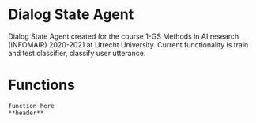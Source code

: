 # Dialog State Agent

Dialog State Agent created for the course 1-GS Methods in AI research (INFOMAIR) 2020-2021 at Utrecht University.
Current functionality is train and test classifier, classify user utterance.

# Functions
```
function here
**header**
```